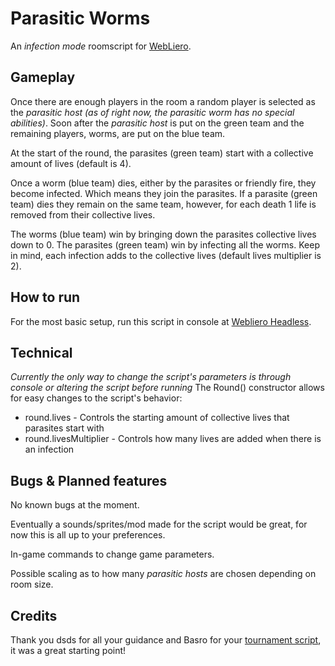 # Parasitic Worms
An *infection mode* roomscript for [WebLiero](https://www.webliero.com/).

## Gameplay
Once there are enough players in the room a random player is selected as the *parasitic host (as of right now, the parasitic worm has no special abilities)*.
Soon after the *parasitic host* is put on the green team and the remaining players, worms, are put on the blue team.

At the start of the round, the parasites (green team) start with a collective amount of lives (default is 4).

Once a worm (blue team) dies, either by the parasites or friendly fire, they become infected. Which means they join the parasites.
If a parasite (green team) dies they remain on the same team, however, for each death 1 life is removed from their collective lives.

The worms (blue team) win by bringing down the parasites collective lives down to 0.
The parasites (green team) win by infecting all the worms. Keep in mind, each infection adds to the collective lives (default lives multiplier is 2).

## How to run
For the most basic setup, run this script in console at [Webliero Headless](https://www.webliero.com/headless).

## Technical
*Currently the only way to change the script's parameters is through console or altering the script before running*
The Round() constructor allows for easy changes to the script's behavior:
- round.lives - Controls the starting amount of collective lives that parasites start with
- round.livesMultiplier - Controls how many lives are added when there is an infection

## Bugs & Planned features
No known bugs at the moment.

Eventually a sounds/sprites/mod made for the script would be great, for now this is all up to your preferences.

In-game commands to change game parameters.

Possible scaling as to how many *parasitic hosts* are chosen depending on room size.

## Credits
Thank you dsds for all your guidance and Basro for your [tournament script](https://gitlab.com/webliero/tournament-room), it was a great starting point!
